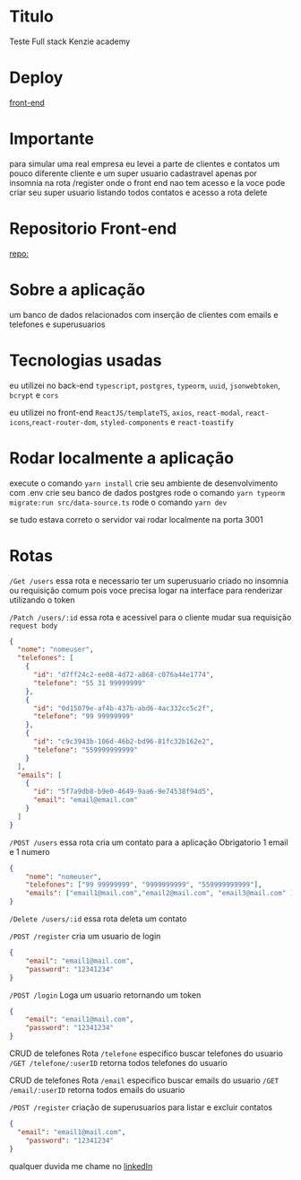 # Titulo

Teste Full stack Kenzie academy

# Deploy

[front-end](https://teste-tecnico-fullstack-front.vercel.app)

# Importante

para simular uma real empresa eu levei a parte de clientes e contatos um pouco diferente cliente e um super usuario cadastravel apenas por insomnia na rota
/register onde o front end nao tem acesso
e la voce pode criar seu super usuario listando todos contatos e acesso a rota delete

# Repositorio Front-end

[repo:](https://github.com/Leeo-Henrique/teste-tecnico-fullstack-front)

# Sobre a aplicação

um banco de dados relacionados com inserção de clientes com emails e telefones
e superusuarios

# Tecnologias usadas

eu utilizei no back-end `typescript`, `postgres`, `typeorm`, `uuid`, `jsonwebtoken`, `bcrypt` e `cors`

eu utilizei no front-end `ReactJS/templateTS`, `axios`, `react-modal`, `react-icons`,`react-router-dom`, `styled-components` e `react-toastify`

# Rodar localmente a aplicação

execute o comando `yarn install`
crie seu ambiente de desenvolvimento com .env
crie seu banco de dados postgres
rode o comando `yarn typeorm migrate:run src/data-source.ts`
rode o comando `yarn dev`

se tudo estava correto o servidor vai rodar localmente na porta 3001

# Rotas

`/Get /users`
essa rota e necessario ter um superusuario criado no insomnia ou requisição comum pois voce precisa logar na interface para renderizar utilizando o token

`/Patch /users/:id`
essa rota e acessivel para o cliente mudar sua requisição
`request body`

```json
{
  "nome": "nomeuser",
  "telefones": [
    {
      "id": "d7ff24c2-ee08-4d72-a868-c076a44e1774",
      "telefone": "55 31 99999999"
    },
    {
      "id": "0d15079e-af4b-437b-abd6-4ac332cc5c2f",
      "telefone": "99 99999999"
    },
    {
      "id": "c9c3943b-106d-46b2-bd96-81fc32b162e2",
      "telefone": "559999999999"
    }
  ],
  "emails": [
    {
      "id": "5f7a9db8-b9e0-4649-9aa6-9e74538f94d5",
      "email": "email@email.com"
    }
  ]
}
```

`/POST /users`
essa rota cria um contato para a aplicação
Obrigatorio 1 email e 1 numero

```JSON
{
	"nome": "nomeuser",
	"telefones": ["99 99999999", "9999999999", "559999999999"],
	"emails": ["email1@mail.com","email2@mail.com", "email3@mail.com" ]
}
```

`/Delete /users/:id`
essa rota deleta um contato

`/POST /register`
cria um usuario de login

```JSON
{
	"email": "email1@mail.com",
	"password": "12341234"
}
```

`/POST /login`
Loga um usuario retornando um token

```JSON
{
	"email": "email1@mail.com",
	"password": "12341234"
}
```

CRUD de telefones Rota `/telefone`
especifico buscar telefones do usuario
`/GET /telefone/:userID`
retorna todos telefones do usuario

CRUD de telefones Rota `/email`
especifico buscar emails do usuario
`/GET /email/:userID`
retorna todos emails do usuario

`/POST /register`
criação de superusuarios
para listar e excluir contatos

```JSON
{
  "email": "email1@mail.com",
	"password": "12341234"
}
```

qualquer duvida me chame no [linkedIn](https://www.linkedin.com/in/leonardo-henrique-08396922a/)
